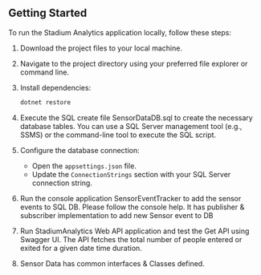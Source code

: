## Getting Started

To run the Stadium Analytics application locally, follow these steps:

1. Download the project files to your local machine.
2. Navigate to the project directory using your preferred file explorer or command line.
3. Install dependencies:

    ```bash
    dotnet restore
    ```

4. Execute the SQL create file SensorDataDB.sql to create the necessary database tables. You can use a SQL Server management tool (e.g., SSMS) or the command-line tool to execute the SQL script.

5. Configure the database connection:

    - Open the `appsettings.json` file.
    - Update the `ConnectionStrings` section with your SQL Server connection string.

6. Run the console application SensorEventTracker to add the sensor events to SQL DB. Please follow the console help. It has publisher & subscriber implementation to add new Sensor event to DB


7. Run StadiumAnalytics Web API application and test the Get API using Swagger UI. The API fetches the total number of people entered or exited for a given date time duration.

8. Sensor Data has common interfaces & Classes defined.
